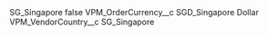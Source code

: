 <?xml version="1.0" encoding="UTF-8"?>
<CustomMetadata xmlns="http://soap.sforce.com/2006/04/metadata" xmlns:xsi="http://www.w3.org/2001/XMLSchema-instance" xmlns:xsd="http://www.w3.org/2001/XMLSchema">
    <label>SG_Singapore</label>
    <protected>false</protected>
    <values>
        <field>VPM_OrderCurrency__c</field>
        <value xsi:type="xsd:string">SGD_Singapore Dollar</value>
    </values>
    <values>
        <field>VPM_VendorCountry__c</field>
        <value xsi:type="xsd:string">SG_Singapore</value>
    </values>
</CustomMetadata>
